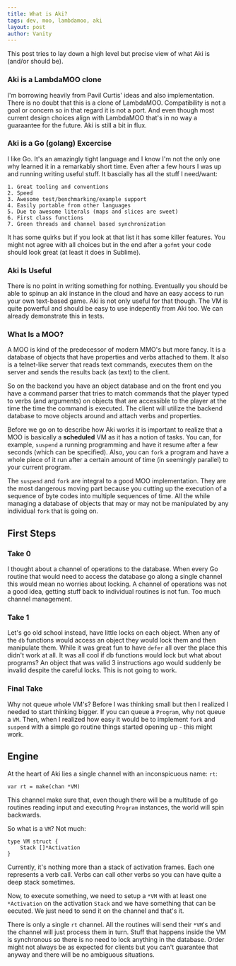 ```yaml
---
title: What is Aki?
tags: dev, moo, lambdamoo, aki
layout: post
author: Vanity
---
```

This post tries to lay down a high level but precise view of what Aki is (and/or should be). 

### Aki is a LambdaMOO clone
I'm borrowing heavily from Pavil Curtis' ideas and also implementation. There is no doubt that this is a clone of LambdaMOO. Compatibility is not a goal or concern so in that regard it is not a port. And even though most current design choices align with LambdaMOO that's in no way a guaraantee for the future. Aki is still a bit in flux.

### Aki is a Go (golang) Excercise
I like Go. It's an amazingly tight language and I know I'm not the only one why learned it in a remarkably short time. Even after a few hours I was up and running writing useful stuff. It bascially has all the stuff I need/want:

    1. Great tooling and conventions
    2. Speed
    3. Awesome test/benchmarking/example support
    4. Easily portable from other languages
    5. Due to awesome literals (maps and slices are sweet)
    6. First class functions
    7. Green threads and channel based synchronization

It has some quirks but if you look at that list it has some killer features. You might not agree with all choices but in the end after a `gofmt` your code should look great (at least it does in Sublime).

### Aki Is Useful
There is no point in writing something for nothing. Eventually you should be able to spinup an aki instance in the cloud and have an easy access to run your own text-based game. Aki is not only useful for that though. The VM is quite powerful and should be easy to use indepently from Aki too. We can already demonstrate this in tests.

### What Is a MOO?
A MOO is kind of the predecessor of modern MMO's but more fancy. It is a database of objects that have properties and verbs attached to them. It also is a telnet-like server that reads text commands, executes them on the server and sends the results back (as text) to the client. 

So on the backend you have an object database and on the front end you have a command parser that tries to match commands that the player typed to verbs (and arguments) on objects that are accessible to the player at the time the time the command is executed. The client will utilize the backend database to move objects around and attach verbs and properties.

Before we go on to describe how Aki works it is important to realize that a MOO is basically a __scheduled__ VM as it has a notion of tasks. You can, for example, `suspend` a running programming and have it resume after a few seconds (which can be specified). Also, you can `fork` a program and have a whole piece of it run after a certain amount of time (in seemingly parallel) to your current program.

The `suspend` and `fork` are integral to a good MOO implementation. They are the most dangerous moving part because you cutting up the execution of a sequence of byte codes into multiple sequences of time. All the while managing a database of objects that may or may not be manipulated by any individual `fork` that is going on.

## First Steps
### Take 0
I thought about a channel of operations to the database. When every Go routine that would need to access the database go along a single channel this would mean no worries about locking. A channel of operations was not a good idea, getting stuff back to individual routines is not fun. Too much channel management.

### Take 1
Let's go old school instead, have little locks on each object. When any of the `db` functions would access an object they would lock them and then manipulate them. While it was great fun to have `defer` all over the place this didn't work at all. It was all cool if db functions would lock but what about programs? An object that was valid 3 instructions ago would suddenly be invalid despite the careful locks. This is not going to work.

### Final Take
Why not queue whole VM's? Before I was thinking small but then I realized I needed to start thinking bigger. If you can queue a `Program`, why not queue a `VM`. Then, when I realized how easy it would be to implement `fork` and `suspend` with a simple go routine things started opening up - this might work.

## Engine
At the heart of Aki lies a single channel with an inconspicuous name: `rt`:

    var rt = make(chan *VM)

This channel make sure that, even though there will be a multitude of go routines reading input and executing `Program` instances, the world will spin backwards. 

So what is a `VM`? Not much:

    type VM struct {
        Stack []*Activation
    }

Currently, it's nothing more than a stack of activation frames. Each one represents a verb call. Verbs can call other verbs so you can have quite a deep stack sometimes.

Now, to execute something, we need to setup a `*VM` with at least one `*Activation` on the activation `Stack` and we have something that can be eecuted. We just need to send it on the channel and that's it. 

There is only a single `rt` channel. All the routines will send their `*VM`'s and the channel will just process them in turn. Stuff that happens inside the VM is synchronous so there is no need to lock anything in the database. Order might not always be as expected for clients but you can't guarantee that anyway and there will be no ambiguous situations.